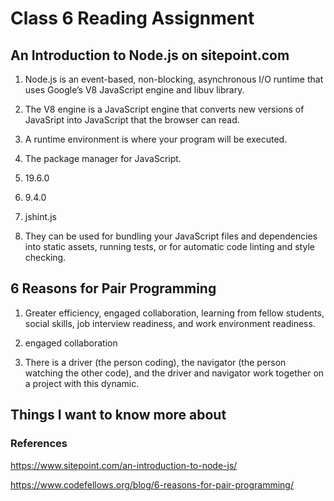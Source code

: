 # Class 6 Reading Assignment

## An Introduction to Node.js on sitepoint.com

1. Node.js is an event-based, non-blocking, asynchronous I/O runtime that uses Google’s V8 JavaScript engine and libuv library.

2.  The V8 engine is a JavaScript engine that converts new versions of JavaSript into JavaScript that the browser can read.

3. A runtime environment is where your program will be executed.

4. The package manager for JavaScript.

5. 19.6.0

6. 9.4.0

7. jshint.js

8. They can be used for bundling your JavaScript files and dependencies into static assets, running tests, or for automatic code linting and style checking.


## 6 Reasons for Pair Programming

1. Greater efficiency, engaged collaboration, learning from fellow students, social skills, job interview readiness, and work environment readiness.

2. engaged collaboration

3. There is a driver (the person coding), the navigator (the person watching the other code), and the driver and navigator work together on a project with this dynamic.

## Things I want to know more about


### References
https://www.sitepoint.com/an-introduction-to-node-js/

https://www.codefellows.org/blog/6-reasons-for-pair-programming/